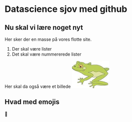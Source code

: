 # Datascience sjov med github
## Nu skal vi lære noget nyt
Her sker der en masse på vores flotte site. 
1. Der skal være lister
2. Det skal være nummererede lister

Her skal da også være et billede 
![Her er et billede af en frø](https://github.com/kirstinewilfred/datascience-sjov/blob/master/fr%C3%B8.jpg)



## Hvad med emojis
:dash:
